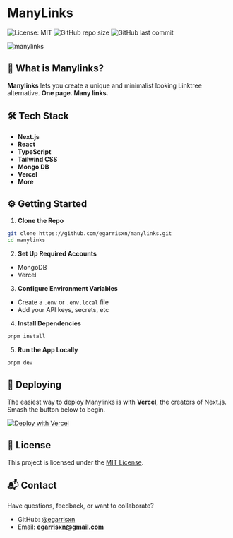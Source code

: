 # ManyLinks

![License: MIT](https://img.shields.io/badge/License-MIT-yellow.svg) ![GitHub repo size](https://img.shields.io/github/repo-size/egarrisxn/manylinks) ![GitHub last commit](https://img.shields.io/github/last-commit/egarrisxn/manylinks)

![manylinks](https://github.com/user-attachments/assets/49275ea8-a8e1-40f7-992a-409f5f1ef2a6)

## 🚀 What is Manylinks?

**Manylinks** lets you create a unique and minimalist looking Linktree alternative. **One page. Many links.**

## 🛠️ Tech Stack

- **Next.js**
- **React**
- **TypeScript**
- **Tailwind CSS**
- **Mongo DB**
- **Vercel**
- **More**

## ⚙️ Getting Started

1. **Clone the Repo**

```bash
git clone https://github.com/egarrisxn/manylinks.git
cd manylinks
```

2. **Set Up Required Accounts**

- MongoDB
- Vercel

3. **Configure Environment Variables**

- Create a `.env` or `.env.local` file
- Add your API keys, secrets, etc

4. **Install Dependencies**

```bash
pnpm install
```

5. **Run the App Locally**

```bash
pnpm dev
```

## 🚀 Deploying

The easiest way to deploy Manylinks is with **Vercel**, the creators of Next.js. Smash the button below to begin.

[![Deploy with Vercel](https://vercel.com/button)](https://vercel.com/new?utm_medium=default-template&filter=next.js&utm_source=create-next-app&utm_campaign=create-next-app-readme)

## 📄 License

This project is licensed under the [MIT License](LICENSE).

## 📬 Contact

Have questions, feedback, or want to collaborate?

- GitHub: [@egarrisxn](https://github.com/egarrisxn)
- Email: **egarrisxn@gmail.com**
